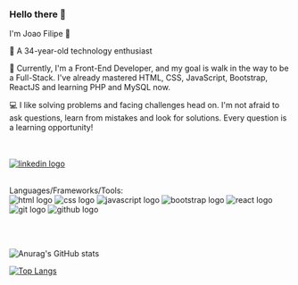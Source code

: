 ### Hello there 👋

I'm Joao Filipe 👋
<p>👋 A 34-year-old technology enthusiast</p>
<p>🚀 Currently, I'm a Front-End Developer, and my goal is walk in the way to be a Full-Stack. I've already mastered HTML, CSS, JavaScript, Bootstrap, ReactJS and learning PHP and MySQL now.<p>
<p>💻 I like solving problems and facing challenges head on. I'm not afraid to ask questions, learn from mistakes and look for solutions. Every question is a learning opportunity!<p>
<br>
<br>
<a href="https://www.linkedin.com/in/joaofilipep/" ><img src="https://img.shields.io/badge/LinkedIn-0077B5?style=for-the-badge&logo=linkedin&logoColor=white" alt="linkedin logo"/></a>
<br>
<br>

Languages/Frameworks/Tools:<br>
<img src="https://img.shields.io/badge/HTML5-E34F26?style=for-the-badge&logo=html5&logoColor=white" alt="html logo"/>
<img src="https://img.shields.io/badge/CSS3-1572B6?style=for-the-badge&logo=css3&logoColor=white" alt="css logo"/>
<img src="https://img.shields.io/badge/JavaScript-F7DF1E?style=for-the-badge&logo=javascript&logoColor=black" alt="javascript logo"/>
<img src="https://img.shields.io/badge/Bootstrap-563D7C?style=for-the-badge&logo=bootstrap&logoColor=white" alt="bootstrap logo"/>
<img src="https://img.shields.io/badge/React-20232A?style=for-the-badge&logo=react&logoColor=61DAFB" alt="react logo"/>
<img src="https://img.shields.io/badge/GIT-E44C30?style=for-the-badge&logo=git&logoColor=white" alt="git logo" />
<img src="https://img.shields.io/badge/GitHub-100000?style=for-the-badge&logo=github&logoColor=white" alt="github logo" />

<br>
<br>

![Anurag's GitHub stats](https://github-readme-stats.vercel.app/api?username=joaofilipepedatella&show_icons=true&theme=radical)

[![Top Langs](https://github-readme-stats.vercel.app/api/top-langs/?username=joaofilipepedatella&layout=donut)](https://github.com/anuraghazra/github-readme-stats)

<br>
<br>
